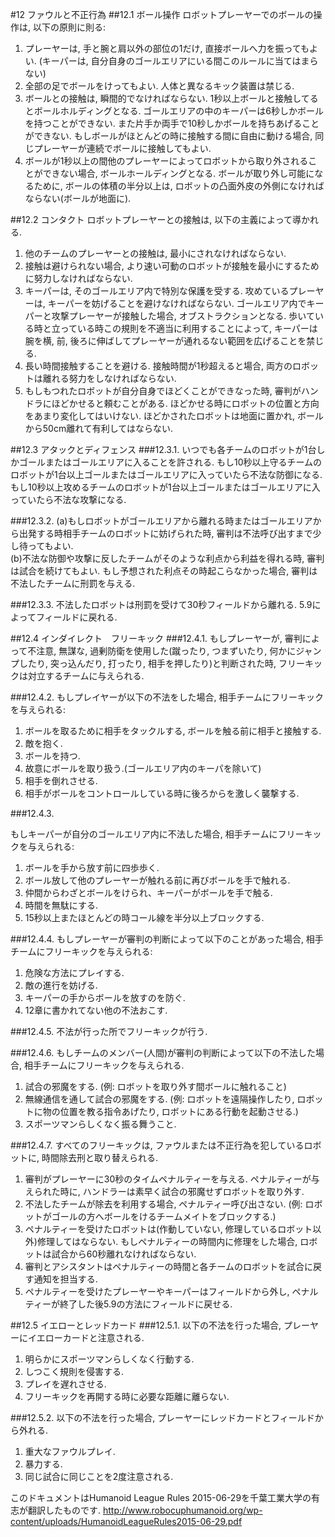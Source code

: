 #12 ファウルと不正行為
##12.1 ボール操作
ロボットプレーヤーでのボールの操作は, 以下の原則に則る:

1. プレーヤーは, 手と腕と肩以外の部位の1だけ, 直接ボールへ力を振ってもよい. (キーパーは, 自分自身のゴールエリアにいる間このルールに当てはまらない)
2. 全部の足でボールをけってもよい. 人体と異なるキック装置は禁じる.
3. ボールとの接触は, 瞬間的でなければならない. 1秒以上ボールと接触してるとボールホルディングとなる. ゴールエリアの中のキーパーは6秒しかボールを持つことができない. また片手か両手で10秒しかボールを持ちあげることができない. もしボールがほとんどの時に接触する間に自由に動ける場合, 同じプレーヤーが連続でボールに接触してもよい.
4. ボールが1秒以上の間他のプレーヤーによってロボットから取り外されることができない場合, ボールホールディングとなる. ボールが取り外し可能になるために, ボールの体積の半分以上は, ロボットの凸面外皮の外側になければならない(ボールが地面に).

##12.2 コンタクト
ロボットプレーヤーとの接触は, 以下の主義によって導かれる.

1. 他のチームのプレーヤーとの接触は, 最小にされなければならない.
2. 接触は避けられない場合, より速い可動のロボットが接触を最小にするために努力しなければならない.
3. キーパーは, そのゴールエリア内で特別な保護を受する. 攻めているプレーヤーは, キーパーを妨げることを避けなければならない. ゴールエリア内でキーパーと攻撃プレーヤーが接触した場合, オブストラクションとなる. 歩いている時と立っている時この規則を不適当に利用することによって, キーパーは腕を横, 前, 後ろに伸ばしてプレーヤーが通れるない範囲を広げることを禁じる.
4. 長い時間接触することを避ける. 接触時間が1秒超えると場合, 両方のロボットは離れる努力をしなければならない.
5. もしもつれたロボットが自分自身でほどくことができなった時, 審判がハンドラにほどかせると頼むことがある. ほどかせる時にロボットの位置と方向をあまり変化してはいけない. ほどかされたロボットは地面に置かれ, ボールから50cm離れて有利してはならない.

##12.3 アタックとディフェンス
###12.3.1.
いつでも各チームのロボットが1台しかゴールまたはゴールエリアに入ることを許される. もし10秒以上守るチームのロボットが1台以上ゴールまたはゴールエリアに入っていたら不法な防御になる. もし10秒以上攻めるチームのロボットが1台以上ゴールまたはゴールエリアに入っていたら不法な攻撃になる.

###12.3.2.
(a)もしロボットがゴールエリアから離れる時またはゴールエリアから出発する時相手チームのロボットに妨げられた時, 審判は不法呼び出すまで少し待ってもよい.  
(b)不法な防御や攻撃に反したチームがそのような利点から利益を得れる時, 審判は試合を続けてもよい. もし予想された利点その時起こらなかった場合, 審判は不法したチームに刑罰を与える.

###12.3.3.
不法したロボットは刑罰を受けて30秒フィールドから離れる. 5.9によってフィールドに戻れる.

##12.4 インダイレクト　フリーキック
###12.4.1.
もしプレーヤーが, 審判によって不注意, 無謀な, 過剰防衛を使用した(蹴ったり, つまずいたり, 何かにジャンプしたり, 突っ込んだり, 打ったり, 相手を押したり)と判断された時, フリーキックは対立するチームに与えられる.

###12.4.2.
もしプレイヤーが以下の不法をした場合, 相手チームにフリーキックを与えられる:

1. ボールを取るために相手をタックルする, ボールを触る前に相手と接触する.
2. 敵を抱く.
3. ボールを持つ.
4. 故意にボールを取り扱う.(ゴールエリア内のキーパを除いて)
5. 相手を倒れさせる.
6. 相手がボールをコントロールしている時に後ろからを激しく襲撃する.

###12.4.3.

もしキーパーが自分のゴールエリア内に不法した場合, 相手チームにフリーキックを与えられる:

1. ボールを手から放す前に四歩歩く.
2. ボール放して他のプレーヤーが触れる前に再びボールを手で触れる.
3. 仲間からわざとボールをけられ、キーパーがボールを手で触る.
4. 時間を無駄にする.
5. 15秒以上またほとんどの時コール線を半分以上ブロックする.

###12.4.4.
もしプレーヤーが審判の判断によって以下のことがあった場合, 相手チームにフリーキックを与えられる:

1. 危険な方法にプレイする.
2. 敵の進行を妨げる.
3. キーパーの手からボールを放すのを防ぐ.
4. 12章に書かれてない他の不法おこす.

###12.4.5.
不法が行った所でフリーキックが行う.

###12.4.6.
もしチームのメンバー(人間)が審判の判断によって以下の不法した場合, 相手チームにフリーキックを与えられる.

1. 試合の邪魔をする. (例: ロボットを取り外す間ボールに触れること)
2. 無線通信を通して試合の邪魔をする. (例: ロボットを遠隔操作したり, ロボットに物の位置を教る指令あげたり, ロボットにある行動を起動させる.)
3. スポーツマンらしくなく振る舞うこと.

###12.4.7.
すべてのフリーキックは, ファウルまたは不正行為を犯しているロボットに, 時間除去刑と取り替えられる.

1. 審判がプレーヤーに30秒のタイムペナルティーを与える. ペナルティーが与えられた時に, ハンドラーは素早く試合の邪魔せずロボットを取り外す.
2. 不法したチームが除去を利用する場合, ペナルティー呼び出さない. (例: ロボットがゴールの方へボールをけるチームメイトをブロックする.)
3. ペナルティーを受けたロボットは(作動していない, 修理しているロボット以外)修理してはならない. もしペナルティーの時間内に修理をした場合, ロボットは試合から60秒離れなければならない.
4. 審判とアシスタントはペナルティーの時間と各チームのロボットを試合に戻す通知を担当する.
5. ペナルティーを受けたプレーヤーやキーパーはフィールドから外し, ペナルティーが終了した後5.9の方法にフィールドに戻せる.

##12.5 イエローとレッドカード
###12.5.1.
以下の不法を行った場合, プレーヤーにイエローカードと注意される.

1. 明らかにスポーツマンらしくなく行動する.
2. しつこく規則を侵害する.
3. プレイを遅れさせる.
4. フリーキックを再開する時に必要な距離に離らない.

###12.5.2.
以下の不法を行った場合, プレーヤーにレッドカードとフィールドから外れる.

1. 重大なファウルプレイ.
2. 暴力する.
3. 同じ試合に同じことを2度注意される.

このドキュメントはHumanoid League Rules 2015-06-29を千葉工業大学の有志が翻訳したものです.
<http://www.robocuphumanoid.org/wp-content/uploads/HumanoidLeagueRules2015-06-29.pdf>
